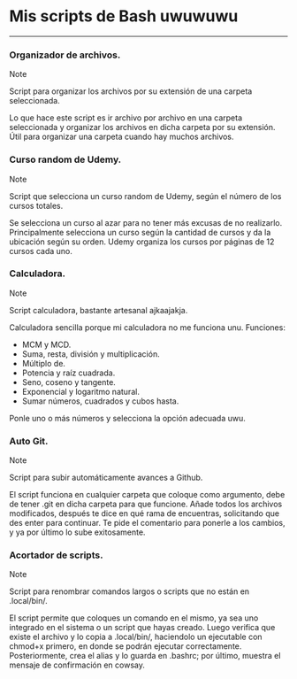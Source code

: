 # Mis scripts de Bash uwuwuwu
-------------------------

### Organizador de archivos.
> [!NOTE] 
> Script para organizar los archivos por su extensión de una carpeta seleccionada.

Lo que hace este script es ir archivo por archivo en una carpeta seleccionada y organizar los archivos en dicha carpeta por su extensión.
Útil para organizar una carpeta cuando hay muchos archivos.

### Curso random de Udemy.
> [!NOTE] 
> Script que selecciona un curso random de Udemy, según el número de los cursos totales.

Se selecciona un curso al azar para no tener más excusas de no realizarlo.
Principalmente selecciona un curso según la cantidad de cursos y da la ubicación según su orden.
Udemy organiza los cursos por páginas de 12 cursos cada uno. 

### Calculadora.
> [!NOTE] 
> Script calculadora, bastante artesanal ajkaajakja.

Calculadora sencilla porque mi calculadora no me funciona unu.
Funciones:

* MCM y MCD.
* Suma, resta, división y multiplicación.
* Múltiplo de.
* Potencia y raíz cuadrada.
* Seno, coseno y tangente.
* Exponencial y logaritmo natural.
* Sumar números, cuadrados y cubos hasta.

Ponle uno o más números y selecciona la opción adecuada uwu.

### Auto Git.
> [!NOTE] 
> Script para subir automáticamente avances a Github.

El script funciona en cualquier carpeta que coloque como argumento, debe de tener .git en dicha carpeta para que funcione.
Añade todos los archivos modificados, después te dice en qué rama de encuentras, solicitando que des enter para continuar.
Te pide el comentario para ponerle a los cambios, y ya por último lo sube exitosamente.


### Acortador de scripts.
> [!NOTE] 
> Script para renombrar comandos largos o scripts que no están en .local/bin/.

El script permite que coloques un comando en el mismo, ya sea uno integrado en el sistema o un script que hayas creado.
Luego verifica que existe el archivo y lo copia a .local/bin/, haciendolo un ejecutable con chmod+x primero, en donde se podrán ejecutar correctamente.
Posteriormente, crea el alias y lo guarda en .bashrc; por último,  muestra el mensaje de confirmación en cowsay.
